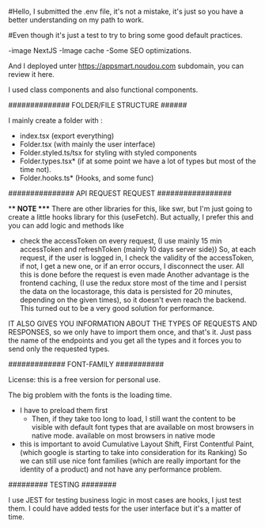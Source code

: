 #Hello,
I submitted the .env file, it's not a mistake, it's just so you have a better understanding on my path to work.

#Even though it's just a test to try to bring some good default practices.

-image NextJS
-Image cache
-Some SEO optimizations.

And I deployed unter https://appsmart.noudou.com subdomain, you can review it here.

I used class components and also functional components.

############## FOLDER/FILE STRUCTURE ######

I mainly create a folder with :

- index.tsx (export everything)
- Folder.tsx (with mainly the user interface)
- Folder.styled.ts/tsx for styling with styled components
- Folder.types.tsx\* (if at some point we have a lot of types but most of the time not).
- Folder.hooks.ts\* (Hooks, and some func)

############### API REQUEST REQUEST #################

\***\* NOTE \*\*\***
There are other libraries for this, like swr, but I'm just going to create a little hooks library for this (useFetch).
But actually, I prefer this and you can add logic and methods like

- check the accessToken on every request, (I use mainly 15 min accessToken and refreshToken (mainly 10 days server side))
  So, at each request, if the user is logged in, I check the validity of the accessToken, if not, I get a new one, or if an error occurs, I disconnect the user.
  All this is done before the request is even made
  Another advantage is the frontend caching, (I use the redux store most of the time and I persist the data on the locastorage, this data is persisted for 20 minutes, depending on the given times), so it doesn't even reach the backend.
  This turned out to be a very good solution for performance.

IT ALSO GIVES YOU INFORMATION ABOUT THE TYPES OF REQUESTS AND RESPONSES, so we only have to import them once, and that's it.
Just pass the name of the endpoints and you get all the types and it forces you to send only the requested types.

############# FONT-FAMILY ###########

License: this is a free version for personal use.

The big problem with the fonts is the loading time.

- I have to preload them first
  - Then, if they take too long to load, I still want the content to be visible with default font types that are available on most browsers in native mode. available on most browsers in native mode
- this is important to avoid Cumulative Layout Shift, First Contentful Paint, (which google is starting to take into consideration for its Ranking)
  So we can still use nice font families (which are really important for the identity of a product) and not have any performance problem.

######### TESTING ########

I use JEST for testing
business logic in most cases are hooks,
I just test them.
I could have added tests for the user interface but it's a matter of time.
